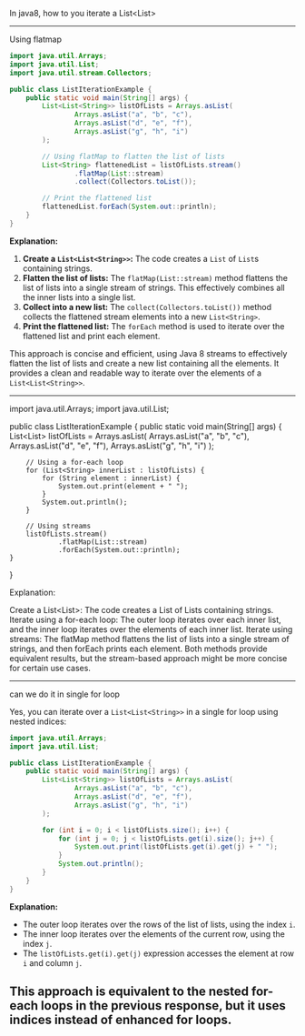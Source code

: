 In java8, how to you iterate a List<List<String>>

---

Using flatmap

```java
import java.util.Arrays;
import java.util.List;
import java.util.stream.Collectors;

public class ListIterationExample {
    public static void main(String[] args) {
        List<List<String>> listOfLists = Arrays.asList(
                Arrays.asList("a", "b", "c"),
                Arrays.asList("d", "e", "f"),
                Arrays.asList("g", "h", "i")
        );

        // Using flatMap to flatten the list of lists
        List<String> flattenedList = listOfLists.stream()
                .flatMap(List::stream)
                .collect(Collectors.toList());

        // Print the flattened list
        flattenedList.forEach(System.out::println);
    }
}
```

**Explanation:**

1. **Create a `List<List<String>>`:** The code creates a `List` of `List`s containing strings.
2. **Flatten the list of lists:** The `flatMap(List::stream)` method flattens the list of lists into a single stream of strings. This effectively combines all the inner lists into a single list.
3. **Collect into a new list:** The `collect(Collectors.toList())` method collects the flattened stream elements into a new `List<String>`.
4. **Print the flattened list:** The `forEach` method is used to iterate over the flattened list and print each element.

This approach is concise and efficient, using Java 8 streams to effectively flatten the list of lists and create a new list containing all the elements. It provides a clean and readable way to iterate over the elements of a `List<List<String>>`.

---

import java.util.Arrays;
import java.util.List;

public class ListIterationExample {
public static void main(String[] args) {
List<List<String>> listOfLists = Arrays.asList(
Arrays.asList("a", "b", "c"),
Arrays.asList("d", "e", "f"),
Arrays.asList("g", "h", "i")
);

        // Using a for-each loop
        for (List<String> innerList : listOfLists) {
            for (String element : innerList) {
                System.out.print(element + " ");
            }
            System.out.println();
        }

        // Using streams
        listOfLists.stream()
                .flatMap(List::stream)
                .forEach(System.out::println);
    }

}

Explanation:

Create a List<List<String>>: The code creates a List of Lists containing strings.
Iterate using a for-each loop: The outer loop iterates over each inner list, and the inner loop iterates over the elements of each inner list.
Iterate using streams: The flatMap method flattens the list of lists into a single stream of strings, and then forEach prints each element.
Both methods provide equivalent results, but the stream-based approach might be more concise for certain use cases.

---

can we do it in single for loop

Yes, you can iterate over a `List<List<String>>` in a single for loop using nested indices:

```java
import java.util.Arrays;
import java.util.List;

public class ListIterationExample {
    public static void main(String[] args) {
        List<List<String>> listOfLists = Arrays.asList(
                Arrays.asList("a", "b", "c"),
                Arrays.asList("d", "e", "f"),
                Arrays.asList("g", "h", "i")
        );

        for (int i = 0; i < listOfLists.size(); i++) {
            for (int j = 0; j < listOfLists.get(i).size(); j++) {
                System.out.print(listOfLists.get(i).get(j) + " ");
            }
            System.out.println();
        }
    }
}
```

**Explanation:**

- The outer loop iterates over the rows of the list of lists, using the index `i`.
- The inner loop iterates over the elements of the current row, using the index `j`.
- The `listOfLists.get(i).get(j)` expression accesses the element at row `i` and column `j`.

## This approach is equivalent to the nested for-each loops in the previous response, but it uses indices instead of enhanced for loops.
